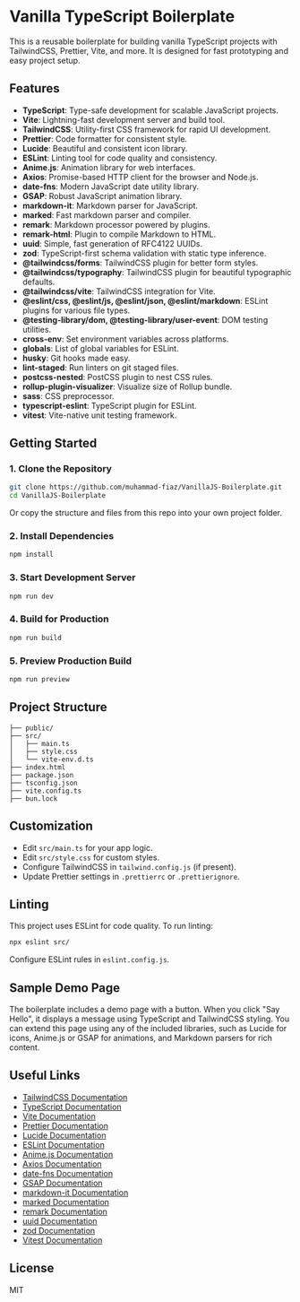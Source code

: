 # Vanilla TypeScript Boilerplate

This is a reusable boilerplate for building vanilla TypeScript projects with TailwindCSS, Prettier, Vite, and more. It is designed for fast prototyping and easy project setup.

## Features

- **TypeScript**: Type-safe development for scalable JavaScript projects.
- **Vite**: Lightning-fast development server and build tool.
- **TailwindCSS**: Utility-first CSS framework for rapid UI development.
- **Prettier**: Code formatter for consistent style.
- **Lucide**: Beautiful and consistent icon library.
- **ESLint**: Linting tool for code quality and consistency.
- **Anime.js**: Animation library for web interfaces.
- **Axios**: Promise-based HTTP client for the browser and Node.js.
- **date-fns**: Modern JavaScript date utility library.
- **GSAP**: Robust JavaScript animation library.
- **markdown-it**: Markdown parser for JavaScript.
- **marked**: Fast markdown parser and compiler.
- **remark**: Markdown processor powered by plugins.
- **remark-html**: Plugin to compile Markdown to HTML.
- **uuid**: Simple, fast generation of RFC4122 UUIDs.
- **zod**: TypeScript-first schema validation with static type inference.
- **@tailwindcss/forms**: TailwindCSS plugin for better form styles.
- **@tailwindcss/typography**: TailwindCSS plugin for beautiful typographic defaults.
- **@tailwindcss/vite**: TailwindCSS integration for Vite.
- **@eslint/css, @eslint/js, @eslint/json, @eslint/markdown**: ESLint plugins for various file types.
- **@testing-library/dom, @testing-library/user-event**: DOM testing utilities.
- **cross-env**: Set environment variables across platforms.
- **globals**: List of global variables for ESLint.
- **husky**: Git hooks made easy.
- **lint-staged**: Run linters on git staged files.
- **postcss-nested**: PostCSS plugin to nest CSS rules.
- **rollup-plugin-visualizer**: Visualize size of Rollup bundle.
- **sass**: CSS preprocessor.
- **typescript-eslint**: TypeScript plugin for ESLint.
- **vitest**: Vite-native unit testing framework.

## Getting Started

### 1. Clone the Repository

```bash
git clone https://github.com/muhammad-fiaz/VanillaJS-Boilerplate.git
cd VanillaJS-Boilerplate
```

Or copy the structure and files from this repo into your own project folder.

### 2. Install Dependencies

```bash
npm install
```

### 3. Start Development Server

```bash
npm run dev
```

### 4. Build for Production

```bash
npm run build
```

### 5. Preview Production Build

```bash
npm run preview
```

## Project Structure

```text
├── public/
├── src/
│   ├── main.ts
│   ├── style.css
│   └── vite-env.d.ts
├── index.html
├── package.json
├── tsconfig.json
├── vite.config.ts
├── bun.lock
```

## Customization
- Edit `src/main.ts` for your app logic.
- Edit `src/style.css` for custom styles.
- Configure TailwindCSS in `tailwind.config.js` (if present).
- Update Prettier settings in `.prettierrc` or `.prettierignore`.

## Linting
This project uses ESLint for code quality. To run linting:
```bash
npx eslint src/
```
Configure ESLint rules in `eslint.config.js`.

## Sample Demo Page

The boilerplate includes a demo page with a button. When you click "Say Hello", it displays a message using TypeScript and TailwindCSS styling. You can extend this page using any of the included libraries, such as Lucide for icons, Anime.js or GSAP for animations, and Markdown parsers for rich content.

## Useful Links
- [TailwindCSS Documentation](https://tailwindcss.com/docs)
- [TypeScript Documentation](https://www.typescriptlang.org/docs/)
- [Vite Documentation](https://vitejs.dev/)
- [Prettier Documentation](https://prettier.io/docs/en/index.html)
- [Lucide Documentation](https://lucide.dev/)
- [ESLint Documentation](https://eslint.org/docs/)
- [Anime.js Documentation](https://animejs.com/)
- [Axios Documentation](https://axios-http.com/)
- [date-fns Documentation](https://date-fns.org/)
- [GSAP Documentation](https://greensock.com/gsap/)
- [markdown-it Documentation](https://markdown-it.github.io/)
- [marked Documentation](https://marked.js.org/)
- [remark Documentation](https://remark.js.org/)
- [uuid Documentation](https://github.com/uuidjs/uuid)
- [zod Documentation](https://zod.dev/)
- [Vitest Documentation](https://vitest.dev/)

## License
MIT
